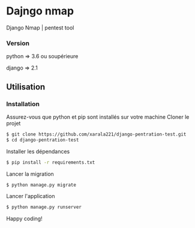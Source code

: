 # Dajngo nmap

Django Nmap | pentest tool

### Version
python => 3.6 ou soupérieure

django => 2.1

## Utilisation


### Installation

Assurez-vous que python et pip sont installés sur votre machine
Cloner le projet
```sh
$ git clone https://github.com/xarala221/django-pentration-test.git
$ cd django-pentration-test
```
Installer les dépendances
```sh
$ pip install -r requirements.txt
```
Lancer la migration
```sh
$ python manage.py migrate
```
Lancer l'application
```sh
$ python manage.py runserver
```
Happy coding!